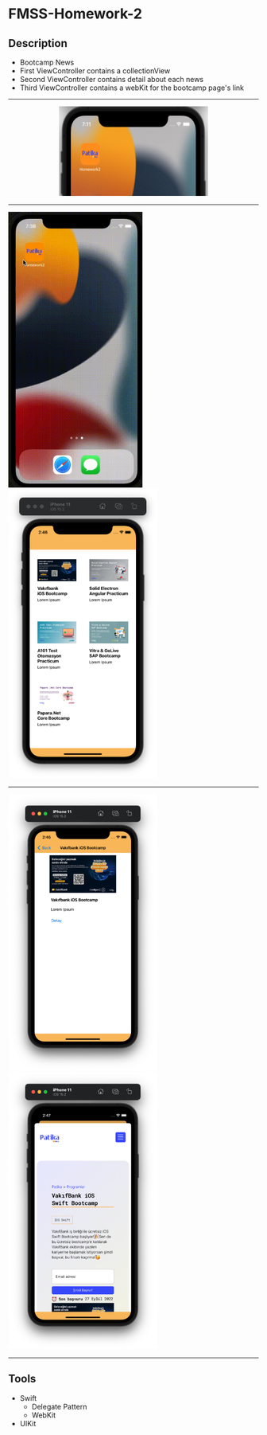 # FMSS-Homework-2

## Description

- Bootcamp News
- First ViewController contains a collectionView
- Second ViewController contains detail about each news
- Third ViewController contains a webKit for the bootcamp page's link

---

<div align="center">
    <img src="images/1.png" width="300" height="180"></img>
</div>

---
<div >
    <img src="gif/App.gif" width="270"></img><img src="images/2.png" width="300"></img>
</div>

---

<div>
    <div style="text-align: left" >
    <img src="images/3.png" width="300"></img><img src="images/4.png" width="300"></img>
</div>

<div style="text-align: center" >
    
</div>
</div>

---

## Tools
- Swift
    - Delegate Pattern
    - WebKit
- UIKit

